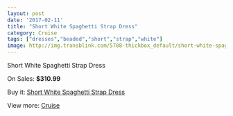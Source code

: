 ```yaml
---
layout: post
date: '2017-02-11'
title: "Short White Spaghetti Strap Dress"
category: Cruise
tags: ["dresses","beaded","short","strap","white"]
image: http://img.transblink.com/5788-thickbox_default/short-white-spaghetti-strap-dress.jpg
---
```

Short White Spaghetti Strap Dress

On Sales: **$310.99**
<a href="https://www.transblink.com/en/cruise/1883-short-white-spaghetti-strap-dress.html"><amp-img layout="responsive" width="600" height="600" src="//img.transblink.com/5788-thickbox_default/short-white-spaghetti-strap-dress.jpg" alt="Short White Spaghetti Strap Dress 0" /></a>
<a href="https://www.transblink.com/en/cruise/1883-short-white-spaghetti-strap-dress.html"><amp-img layout="responsive" width="600" height="600" src="//img.transblink.com/5790-thickbox_default/short-white-spaghetti-strap-dress.jpg" alt="Short White Spaghetti Strap Dress 1" /></a>
<a href="https://www.transblink.com/en/cruise/1883-short-white-spaghetti-strap-dress.html"><amp-img layout="responsive" width="600" height="600" src="//img.transblink.com/5789-thickbox_default/short-white-spaghetti-strap-dress.jpg" alt="Short White Spaghetti Strap Dress 2" /></a>

Buy it: [Short White Spaghetti Strap Dress](https://www.transblink.com/en/cruise/1883-short-white-spaghetti-strap-dress.html "Short White Spaghetti Strap Dress")

View more: [Cruise](https://www.transblink.com/en/5-cruise "Cruise")